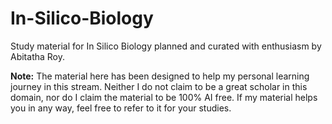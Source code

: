 # In-Silico-Biology
Study material for In Silico Biology planned and curated with enthusiasm by Abitatha Roy.

**Note:** The material here has been designed to help my personal learning journey in this stream. Neither I do not claim to be a great scholar in this domain, nor do I claim the material to be 100% AI free. If my material helps you in any way, feel free to refer to it for your studies.
